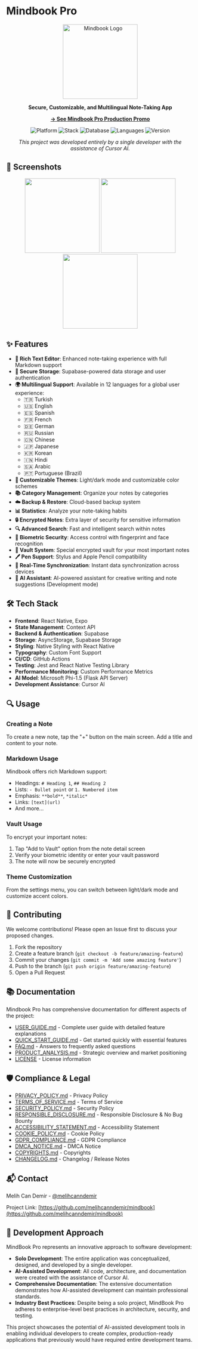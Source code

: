 # Mindbook Pro

<p align="center">
  <img src="./assets/logo.png" alt="Mindbook Logo" width="200"/>
</p>

<p align="center">
  <b>Secure, Customizable, and Multilingual Note-Taking App</b>
</p>

<p align="center">
  <a href="PRODUCTION_PROMO.md"><b>→ See Mindbook Pro Production Promo</b></a>
</p>

<p align="center">
  <img src="https://img.shields.io/badge/Platform-iOS%20%7C%20Android-blue" alt="Platform"/>
  <img src="https://img.shields.io/badge/Stack-React%20Native%20%7C%20Expo-blue" alt="Stack"/>
  <img src="https://img.shields.io/badge/Database-Supabase-green" alt="Database"/>
  <img src="https://img.shields.io/badge/Languages-12-orange" alt="Languages"/>
  <img src="https://img.shields.io/badge/Version-4.0.3-purple" alt="Version"/>
</p>

<p align="center">
  <i>This project was developed entirely by a single developer with the assistance of Cursor AI.</i>
</p>

## 📱 Screenshots

<p align="center">
  <!-- Screenshots will be added here -->
  <img src="screenshots/dark-mode.png" width="200" />
  <img src="screenshots/light-mode.png" width="200" />
  <img src="screenshots/hamburger-menu.png" width="200" />
</p>

## ✨ Features

- **💫 Rich Text Editor**: Enhanced note-taking experience with full Markdown support
- **🔐 Secure Storage**: Supabase-powered data storage and user authentication
- **🌍 Multilingual Support**: Available in 12 languages for a global user experience:
  - 🇹🇷 Turkish
  - 🇺🇸 English
  - 🇪🇸 Spanish
  - 🇫🇷 French
  - 🇩🇪 German
  - 🇷🇺 Russian
  - 🇨🇳 Chinese
  - 🇯🇵 Japanese
  - 🇰🇷 Korean
  - 🇮🇳 Hindi
  - 🇸🇦 Arabic
  - 🇵🇹 Portuguese (Brazil)
- **🎨 Customizable Themes**: Light/dark mode and customizable color schemes
- **📚 Category Management**: Organize your notes by categories
- **☁️ Backup & Restore**: Cloud-based backup system
- **📊 Statistics**: Analyze your note-taking habits
- **🔒 Encrypted Notes**: Extra layer of security for sensitive information
- **🔍 Advanced Search**: Fast and intelligent search within notes
- **🧰 Biometric Security**: Access control with fingerprint and face recognition
- **🔐 Vault System**: Special encrypted vault for your most important notes
- **🖊️ Pen Support**: Stylus and Apple Pencil compatibility
- **🔄 Real-Time Synchronization**: Instant data synchronization across devices
- **🤖 AI Assistant**: AI-powered assistant for creative writing and note suggestions (Development mode)

## 🛠 Tech Stack

- **Frontend**: React Native, Expo
- **State Management**: Context API
- **Backend & Authentication**: Supabase
- **Storage**: AsyncStorage, Supabase Storage
- **Styling**: Native Styling with React Native
- **Typography**: Custom Font Support
- **CI/CD**: GitHub Actions
- **Testing**: Jest and React Native Testing Library
- **Performance Monitoring**: Custom Performance Metrics
- **AI Model**: Microsoft Phi-1.5 (Flask API Server)
- **Development Assistance**: Cursor AI

## 🔍 Usage

### Creating a Note

To create a new note, tap the "+" button on the main screen. Add a title and content to your note.

### Markdown Usage

Mindbook offers rich Markdown support:

- Headings: `# Heading 1`, `## Heading 2`
- Lists: `- Bullet point` or `1. Numbered item`
- Emphasis: `**bold**`, `*italic*`
- Links: `[text](url)`
- And more...

### Vault Usage

To encrypt your important notes:

1. Tap "Add to Vault" option from the note detail screen
2. Verify your biometric identity or enter your vault password
3. The note will now be securely encrypted

### Theme Customization

From the settings menu, you can switch between light/dark mode and customize accent colors.

## 🤝 Contributing

We welcome contributions! Please open an Issue first to discuss your proposed changes.

1. Fork the repository
2. Create a feature branch (`git checkout -b feature/amazing-feature`)
3. Commit your changes (`git commit -m 'Add some amazing feature'`)
4. Push to the branch (`git push origin feature/amazing-feature`)
5. Open a Pull Request

## 📚 Documentation

Mindbook Pro has comprehensive documentation for different aspects of the project:

- [USER_GUIDE.md](USER_GUIDE.md) - Complete user guide with detailed feature explanations
- [QUICK_START_GUIDE.md](QUICK_START_GUIDE.md) - Get started quickly with essential features
- [FAQ.md](FAQ.md) - Answers to frequently asked questions
- [PRODUCT_ANALYSIS.md](PRODUCT_ANALYSIS.md) - Strategic overview and market positioning
- [LICENSE](LICENSE) - License information

## 🛡️ Compliance & Legal

- [PRIVACY_POLICY.md](PRIVACY_POLICY.md) - Privacy Policy
- [TERMS_OF_SERVICE.md](TERMS_OF_SERVICE.md) - Terms of Service
- [SECURITY_POLICY.md](SECURITY_POLICY.md) - Security Policy
- [RESPONSIBLE_DISCLOSURE.md](RESPONSIBLE_DISCLOSURE.md) - Responsible Disclosure & No Bug Bounty
- [ACCESSIBILITY_STATEMENT.md](ACCESSIBILITY_STATEMENT.md) - Accessibility Statement
- [COOKIE_POLICY.md](COOKIE_POLICY.md) - Cookie Policy
- [GDPR_COMPLIANCE.md](GDPR_COMPLIANCE.md) - GDPR Compliance
- [DMCA_NOTICE.md](DMCA_NOTICE.md) - DMCA Notice
- [COPYRIGHTS.md](COPYRIGHTS.md) - Copyrights
- [CHANGELOG.md](CHANGELOG.md) - Changelog / Release Notes

## 📬 Contact

Melih Can Demir - [@melihcanndemir](https://github.com/melihcanndemir)

Project Link: [https://github.com/melihcanndemir/mindbook](https://github.com/melihcanndemir/mindbook)

## 🧠 Development Approach

MindBook Pro represents an innovative approach to software development:

- **Solo Development**: The entire application was conceptualized, designed, and developed by a single developer.
- **AI-Assisted Development**: All code, architecture, and documentation were created with the assistance of Cursor AI.
- **Comprehensive Documentation**: The extensive documentation demonstrates how AI-assisted development can maintain professional standards.
- **Industry Best Practices**: Despite being a solo project, MindBook Pro adheres to enterprise-level best practices in architecture, security, and testing.

This project showcases the potential of AI-assisted development tools in enabling individual developers to create complex, production-ready applications that previously would have required entire development teams.
